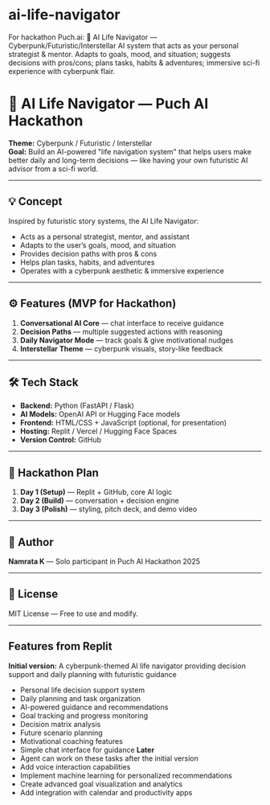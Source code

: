 # ai-life-navigator
For hackathon Puch.ai: 🚀 AI Life Navigator — Cyberpunk/Futuristic/Interstellar AI system that acts as your personal strategist &amp; mentor. Adapts to goals, mood, and situation; suggests decisions with pros/cons; plans tasks, habits &amp; adventures; immersive sci-fi experience with cyberpunk flair.

# 🚀 AI Life Navigator — Puch AI Hackathon

**Theme:** Cyberpunk / Futuristic / Interstellar  
**Goal:** Build an AI-powered "life navigation system" that helps users make better daily and long-term decisions — like having your own futuristic AI advisor from a sci-fi world.

---

## 💡 Concept
Inspired by futuristic story systems, the AI Life Navigator:
- Acts as a personal strategist, mentor, and assistant
- Adapts to the user’s goals, mood, and situation
- Provides decision paths with pros & cons
- Helps plan tasks, habits, and adventures
- Operates with a cyberpunk aesthetic & immersive experience

---

## ⚙️ Features (MVP for Hackathon)
1. **Conversational AI Core** — chat interface to receive guidance
2. **Decision Paths** — multiple suggested actions with reasoning
3. **Daily Navigator Mode** — track goals & give motivational nudges
4. **Interstellar Theme** — cyberpunk visuals, story-like feedback

---

## 🛠 Tech Stack
- **Backend:** Python (FastAPI / Flask)
- **AI Models:** OpenAI API or Hugging Face models
- **Frontend:** HTML/CSS + JavaScript (optional, for presentation)
- **Hosting:** Replit / Vercel / Hugging Face Spaces
- **Version Control:** GitHub

---

## 📅 Hackathon Plan
1. **Day 1 (Setup)** — Replit + GitHub, core AI logic
2. **Day 2 (Build)** — conversation + decision engine
3. **Day 3 (Polish)** — styling, pitch deck, and demo video

---

## 👤 Author
**Namrata K** — Solo participant in Puch AI Hackathon 2025

---

## 📜 License
MIT License — Free to use and modify.

---
## Features from Replit
**Initial version:**
A cyberpunk-themed AI life navigator providing decision support and daily planning with futuristic guidance
- Personal life decision support system
- Daily planning and task organization
- AI-powered guidance and recommendations
- Goal tracking and progress monitoring
- Decision matrix analysis
- Future scenario planning
- Motivational coaching features
- Simple chat interface for guidance
**Later**
- Agent can work on these tasks after the initial version
- Add voice interaction capabilities
- Implement machine learning for personalized recommendations
- Create advanced goal visualization and analytics
- Add integration with calendar and productivity apps



